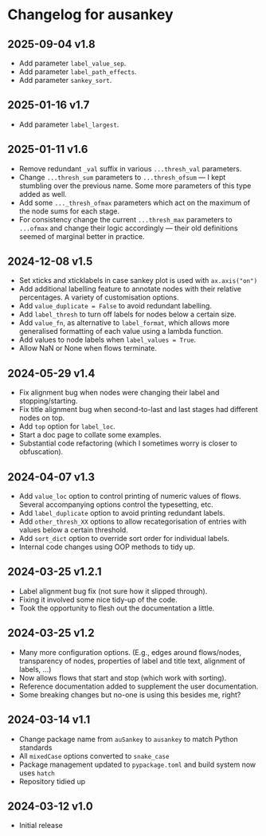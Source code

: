 # Changelog for ausankey

## 2025-09-04 v1.8

* Add parameter `label_value_sep`.
* Add parameter `label_path_effects`.
* Add parameter `sankey_sort`.

## 2025-01-16 v1.7
 
* Add parameter `label_largest`.

## 2025-01-11 v1.6

* Remove redundant `_val` suffix in various `...thresh_val` parameters.
* Change `...thresh_sum` parameters to `...thresh_ofsum` — I kept stumbling over the previous name. Some more parameters of this type added as well.
* Add some `..._thresh_ofmax` parameters which act on the maximum of the node sums for each stage.
* For consistency change the current `...thresh_max` parameters to `...ofmax` and change their logic accordingly — their old definitions seemed of marginal better in practice.


## 2024-12-08 v1.5

* Set xticks and xticklabels in case sankey plot is used with `ax.axis("on")`
* Add additional labelling feature to annotate nodes with their relative percentages. A variety of customisation options.
* Add `value_duplicate = False` to avoid redundant labelling.
* Add `label_thresh` to turn off labels for nodes below a certain size.
* Add `value_fn`, as alternative to `label_format`, which allows more generalised formatting of each value using a lambda function.
* Add values to node labels when `label_values = True`.
* Allow NaN or None when flows terminate.


## 2024-05-29 v1.4

* Fix alignment bug when nodes were changing their
  label and stopping/starting. 
* Fix title alignment bug when second-to-last and
  last stages had different nodes on top.  
* Add `top` option for `label_loc`.
* Start a doc page to collate some examples.
* Substantial code refactoring (which I sometimes
  worry is closer to obfuscation). 
 

## 2024-04-07 v1.3

* Add `value_loc` option to control printing
  of numeric values of flows. Several accompanying
  options control the typesetting, etc.
* Add `label_duplicate` option to avoid printing 
  redundant labels.
* Add `other_thresh_XX` options to allow 
  recategorisation of entries with values below a
  certain threshold.
* Add `sort_dict` option to override sort order for
  individual labels.
* Internal code changes using OOP methods to
  tidy up.


## 2024-03-25 v1.2.1

* Label alignment bug fix (not sure how it slipped through).
* Fixing it involved some nice tidy-up of the code. 
* Took the opportunity to flesh out the documentation a little.


## 2024-03-25 v1.2

* Many more configuration options. (E.g., edges around flows/nodes, transparency of nodes, properties of label and title text, alignment of labels, …)
* Now allows flows that start and stop (which work with sorting).
* Reference documentation added to supplement the user documentation.
* Some breaking changes but no-one is using this besides me, right?
 

## 2024-03-14 v1.1

* Change package name from `auSankey` to `ausankey` to match Python standards
* All `mixedCase` options converted to `snake_case`
* Package management updated to `pypackage.toml` and build system now uses `hatch`
* Repository tidied up


## 2024-03-12 v1.0

* Initial release
